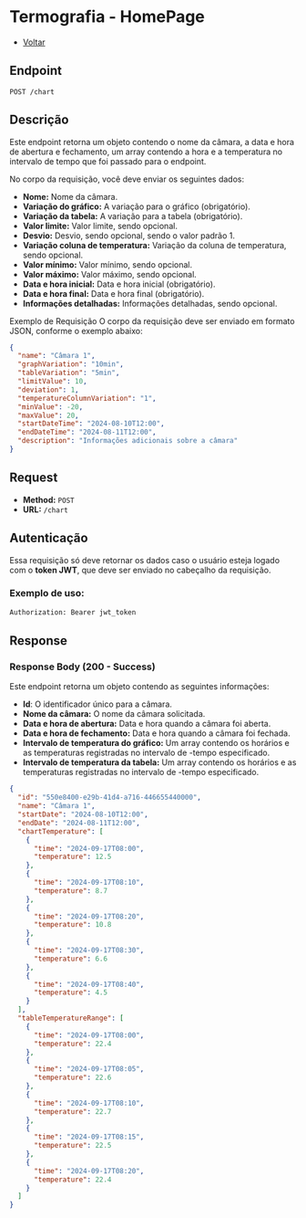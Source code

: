 # Termografia - HomePage

- [Voltar](./index.md)

## Endpoint

`POST /chart`

## Descrição

Este endpoint retorna um objeto contendo o nome da câmara, a data e hora de abertura e fechamento, um array contendo a hora e a temperatura no intervalo de tempo que foi passado para o endpoint.

No corpo da requisição, você deve enviar os seguintes dados:

- **Nome:** Nome da câmara.
- **Variação do gráfico:** A variação para o gráfico (obrigatório).
- **Variação da tabela:** A variação para a tabela (obrigatório).
- **Valor limite:** Valor limite, sendo opcional.
- **Desvio:** Desvio, sendo opcional, sendo o valor padrão 1.
- **Variação coluna de temperatura:** Variação da coluna de temperatura, sendo opcional.
- **Valor mínimo:** Valor mínimo, sendo opcional.
- **Valor máximo:** Valor máximo, sendo opcional.
- **Data e hora inicial:** Data e hora inicial (obrigatório).
- **Data e hora final:** Data e hora final (obrigatório).
- **Informações detalhadas:** Informações detalhadas, sendo opcional.

Exemplo de Requisição
O corpo da requisição deve ser enviado em formato JSON, conforme o exemplo abaixo:

```json
{
  "name": "Câmara 1",
  "graphVariation": "10min",
  "tableVariation": "5min",
  "limitValue": 10,
  "deviation": 1,
  "temperatureColumnVariation": "1",
  "minValue": -20,
  "maxValue": 20,
  "startDateTime": "2024-08-10T12:00",
  "endDateTime": "2024-08-11T12:00",
  "description": "Informações adicionais sobre a câmara"
}
```

## Request

- **Method:** `POST`
- **URL:** `/chart`

## Autenticação

Essa requisição só deve retornar os dados caso o usuário esteja logado com o **token JWT**, que deve ser enviado no cabeçalho da requisição.

### Exemplo de uso:

```bash
Authorization: Bearer jwt_token
```

## Response

### Response Body (200 - Success)

Este endpoint retorna um objeto contendo as seguintes informações:

- **Id**: O identificador único para a câmara.
- **Nome da câmara:** O nome da câmara solicitada.
- **Data e hora de abertura:** Data e hora quando a câmara foi aberta.
- **Data e hora de fechamento:** Data e hora quando a câmara foi fechada.
- **Intervalo de temperatura do gráfico:** Um array contendo os horários e as temperaturas registradas no intervalo de -tempo especificado.
- **Intervalo de temperatura da tabela:** Um array contendo os horários e as temperaturas registradas no intervalo de -tempo especificado.

```json
{
  "id": "550e8400-e29b-41d4-a716-446655440000",
  "name": "Câmara 1",
  "startDate": "2024-08-10T12:00",
  "endDate": "2024-08-11T12:00",
  "chartTemperature": [
    {
      "time": "2024-09-17T08:00",
      "temperature": 12.5
    },
    {
      "time": "2024-09-17T08:10",
      "temperature": 8.7
    },
    {
      "time": "2024-09-17T08:20",
      "temperature": 10.8
    },
    {
      "time": "2024-09-17T08:30",
      "temperature": 6.6
    },
    {
      "time": "2024-09-17T08:40",
      "temperature": 4.5
    }
  ],
  "tableTemperatureRange": [
    {
      "time": "2024-09-17T08:00",
      "temperature": 22.4
    },
    {
      "time": "2024-09-17T08:05",
      "temperature": 22.6
    },
    {
      "time": "2024-09-17T08:10",
      "temperature": 22.7
    },
    {
      "time": "2024-09-17T08:15",
      "temperature": 22.5
    },
    {
      "time": "2024-09-17T08:20",
      "temperature": 22.4
    }
  ]
}
```
